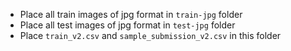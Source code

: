 - Place all train images of jpg format in `train-jpg` folder
- Place all test images of jpg format in `test-jpg` folder
- Place `train_v2.csv` and `sample_submission_v2.csv` in this folder 
